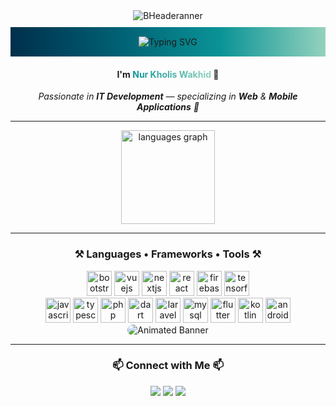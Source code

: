 <!-- HEADER BANNER -->
<div align="center">
    <img src="C:\Users\Nurkholis\Downloads\github-profil\nurkholiswakhid\img\1737572452774.jpeg" alt=" BHeaderanner" style="max-width: 100%; " />
</div>



<div align="center" style="background: linear-gradient(90deg, #002f4b, #005f73, #0a9396, #94d2bd); padding: 15px;  margin-top: 10px;">
    <img src="https://readme-typing-svg.herokuapp.com?font=Righteous&size=35&pause=1000&color=FFFFFF&center=true&vCenter=true&width=600&height=70&duration=3500&lines=Hi+Friend+👋;Welcome+to+my+GitHub+Profile!+🚀;I+Love+Building+Cool+Stuff+💻;Let's+Create+Something+Amazing!+✨" alt="Typing SVG" />
</div>

<!-- INTRO -->
<h4 align="center">
  I'm 
  <span style="
    background: linear-gradient(90deg, #0a9396, #94d2bd);
    -webkit-background-clip: text;
    -webkit-text-fill-color: transparent;
  ">
    Nur Kholis Wakhid
  </span> 👋
</h4>

<p align="center"><em>Passionate in <strong>IT Development</strong> — specializing in <strong>Web</strong> & <strong>Mobile Applications</strong> 🚀</em></p>

---

<!-- STATS -->
<div align="center">
  <img src="https://github-readme-stats.vercel.app/api/top-langs?username=nurkholiswakhid&locale=en&hide_title=false&layout=compact&card_width=320&langs_count=10&theme=github_dark&hide_border=true" height="150" alt="languages graph"  />
</div>

---

<!-- TOOLS -->
<h3 align="center">⚒️ Languages • Frameworks • Tools ⚒️</h3>
<div align="center">
  <img src="https://cdn.jsdelivr.net/gh/devicons/devicon/icons/bootstrap/bootstrap-original.svg" height="40" alt="bootstrap logo"  />
  <img src="https://cdn.jsdelivr.net/gh/devicons/devicon/icons/vuejs/vuejs-original.svg" height="40" alt="vuejs logo"  />
  
  <img src="https://cdn.jsdelivr.net/gh/devicons/devicon/icons/nextjs/nextjs-original.svg" height="40" alt="nextjs logo"  />
  <img src="https://cdn.jsdelivr.net/gh/devicons/devicon/icons/react/react-original.svg" height="40" alt="react logo"  />
  <img src="https://cdn.jsdelivr.net/gh/devicons/devicon/icons/firebase/firebase-plain.svg" height="40" alt="firebase logo"  />
  <img src="https://cdn.jsdelivr.net/gh/devicons/devicon/icons/tensorflow/tensorflow-original.svg" height="40" alt="tensorflow logo"  />
</div>
<div align="center">
  <img src="https://cdn.jsdelivr.net/gh/devicons/devicon/icons/javascript/javascript-original.svg" height="40" alt="javascript logo"  />
  <img src="https://cdn.jsdelivr.net/gh/devicons/devicon/icons/typescript/typescript-original.svg" height="40" alt="typescript logo"  />
  <img src="https://cdn.jsdelivr.net/gh/devicons/devicon/icons/php/php-original.svg" height="40" alt="php logo"  />
  <img src="https://cdn.jsdelivr.net/gh/devicons/devicon/icons/dart/dart-original.svg" height="40" alt="dart logo"  />
  <img src="https://cdn.jsdelivr.net/gh/devicons/devicon/icons/laravel/laravel-original.svg" height="40" alt="laravel logo"  />
  <img src="https://cdn.jsdelivr.net/gh/devicons/devicon/icons/mysql/mysql-original-wordmark.svg" height="40" alt="mysql logo"  />
  <img src="https://cdn.jsdelivr.net/gh/devicons/devicon/icons/flutter/flutter-original.svg" height="40" alt="flutter logo"  />
  <img src="https://cdn.jsdelivr.net/gh/devicons/devicon/icons/kotlin/kotlin-original.svg" height="40" alt="kotlin logo"  />
  <img src="https://cdn.jsdelivr.net/gh/devicons/devicon/icons/androidstudio/androidstudio-original.svg" height="40" alt="androidstudio logo"  />
</div>
<!-- HEADER GIF -->
<div align="center">
    <img src="https://media.giphy.com/media/qgQUggAC3Pfv687qPC/giphy.gif" alt="Animated Banner" style="max-width: 100%; border-radius: 12px;" />
</div>

---

<!-- CONTACT -->
<h3 align="center">📫 Connect with Me 📫</h3>
<div align="center">
  <a href="https://www.instagram.com/kholis.wakhid/"><img src="https://img.shields.io/badge/Instagram-%23E4405F.svg?style=for-the-badge&logo=Instagram&logoColor=white" /></a>
  <a href="https://www.linkedin.com/in/nurkholiswakhid"><img src="https://img.shields.io/badge/LinkedIn-%230077B5.svg?style=for-the-badge&logo=linkedin&logoColor=white" /></a>
  <a href="mailto:nurkholiswakhid@gmail.com"><img src="https://img.shields.io/badge/Gmail-%23D14836.svg?style=for-the-badge&logo=gmail&logoColor=white" /></a>
</div>
